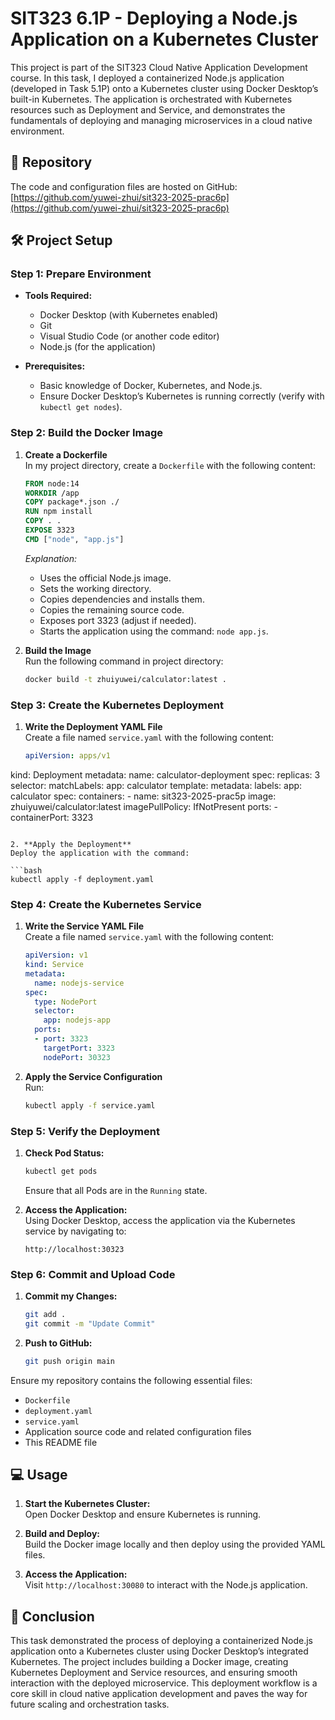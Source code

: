 # SIT323 6.1P - Deploying a Node.js Application on a Kubernetes Cluster

This project is part of the SIT323 Cloud Native Application Development course. In this task, I deployed a containerized Node.js application (developed in Task 5.1P) onto a Kubernetes cluster using Docker Desktop’s built-in Kubernetes. The application is orchestrated with Kubernetes resources such as Deployment and Service, and demonstrates the fundamentals of deploying and managing microservices in a cloud native environment.

## 📂 Repository

The code and configuration files are hosted on GitHub:  
[https://github.com/yuwei-zhui/sit323-2025-prac6p](https://github.com/yuwei-zhui/sit323-2025-prac6p)

## 🛠️ Project Setup

### Step 1: Prepare Environment

- **Tools Required:**
  - Docker Desktop (with Kubernetes enabled)
  - Git
  - Visual Studio Code (or another code editor)
  - Node.js (for the application)
  
- **Prerequisites:**
  - Basic knowledge of Docker, Kubernetes, and Node.js.
  - Ensure Docker Desktop’s Kubernetes is running correctly (verify with `kubectl get nodes`).

### Step 2: Build the Docker Image

1. **Create a Dockerfile**  
   In my project directory, create a `Dockerfile` with the following content:

   ```dockerfile
   FROM node:14
   WORKDIR /app
   COPY package*.json ./
   RUN npm install
   COPY . .
   EXPOSE 3323
   CMD ["node", "app.js"]
   ```

   *Explanation:*  
   - Uses the official Node.js image.
   - Sets the working directory.
   - Copies dependencies and installs them.
   - Copies the remaining source code.
   - Exposes port 3323 (adjust if needed).
   - Starts the application using the command: `node app.js`.

2. **Build the Image**  
   Run the following command in project directory:

   ```bash
   docker build -t zhuiyuwei/calculator:latest .
   ```

### Step 3: Create the Kubernetes Deployment

1. **Write the Deployment YAML File**  
   Create a file named `service.yaml` with the following content:

   ```yaml
   apiVersion: apps/v1
kind: Deployment
metadata:
  name: calculator-deployment
spec:
  replicas: 3
  selector:
    matchLabels:
      app: calculator
  template:
    metadata:
      labels:
        app: calculator
    spec:
      containers:
      - name: sit323-2025-prac5p
        image: zhuiyuwei/calculator:latest
        imagePullPolicy: IfNotPresent
        ports:
        - containerPort: 3323

   ```

2. **Apply the Deployment**  
   Deploy the application with the command:

   ```bash
   kubectl apply -f deployment.yaml
   ```

### Step 4: Create the Kubernetes Service

1. **Write the Service YAML File**  
   Create a file named `service.yaml` with the following content:

   ```yaml
   apiVersion: v1
   kind: Service
   metadata:
     name: nodejs-service
   spec:
     type: NodePort
     selector:
       app: nodejs-app
     ports:
     - port: 3323
       targetPort: 3323
       nodePort: 30323
   ```

2. **Apply the Service Configuration**  
   Run:

   ```bash
   kubectl apply -f service.yaml
   ```

### Step 5: Verify the Deployment

1. **Check Pod Status:**

   ```bash
   kubectl get pods
   ```

   Ensure that all Pods are in the `Running` state.

2. **Access the Application:**  
   Using Docker Desktop, access the application via the Kubernetes service by navigating to:

   ```
   http://localhost:30323
   ```


### Step 6: Commit and Upload Code

1. **Commit my Changes:**

   ```bash
   git add .
   git commit -m "Update Commit"
   ```

2. **Push to GitHub:**

   ```bash
   git push origin main
   ```

Ensure my repository contains the following essential files:
- `Dockerfile`
- `deployment.yaml`
- `service.yaml`
- Application source code and related configuration files
- This README file

## 💻 Usage

1. **Start the Kubernetes Cluster:**  
   Open Docker Desktop and ensure Kubernetes is running.

2. **Build and Deploy:**  
   Build the Docker image locally and then deploy using the provided YAML files.
  
3. **Access the Application:**  
   Visit `http://localhost:30080` to interact with the Node.js application.

## 📕 Conclusion

This task demonstrated the process of deploying a containerized Node.js application onto a Kubernetes cluster using Docker Desktop’s integrated Kubernetes. The project includes building a Docker image, creating Kubernetes Deployment and Service resources, and ensuring smooth interaction with the deployed microservice. This deployment workflow is a core skill in cloud native application development and paves the way for future scaling and orchestration tasks.
